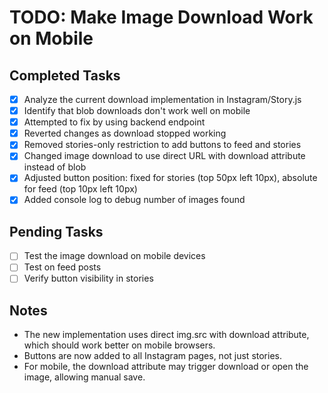# TODO: Make Image Download Work on Mobile

## Completed Tasks
- [x] Analyze the current download implementation in Instagram/Story.js
- [x] Identify that blob downloads don't work well on mobile
- [x] Attempted to fix by using backend endpoint
- [x] Reverted changes as download stopped working
- [x] Removed stories-only restriction to add buttons to feed and stories
- [x] Changed image download to use direct URL with download attribute instead of blob
- [x] Adjusted button position: fixed for stories (top 50px left 10px), absolute for feed (top 10px left 10px)
- [x] Added console log to debug number of images found

## Pending Tasks
- [ ] Test the image download on mobile devices
- [ ] Test on feed posts
- [ ] Verify button visibility in stories

## Notes
- The new implementation uses direct img.src with download attribute, which should work better on mobile browsers.
- Buttons are now added to all Instagram pages, not just stories.
- For mobile, the download attribute may trigger download or open the image, allowing manual save.
